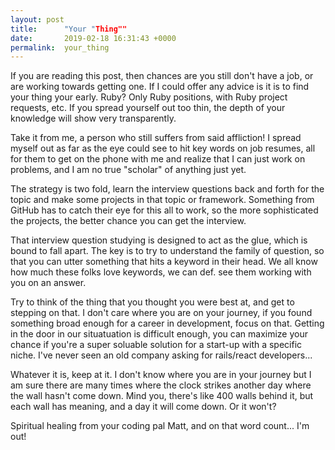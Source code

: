 ```yaml
---
layout: post
title:      "Your "Thing""
date:       2019-02-18 16:31:43 +0000
permalink:  your_thing
---
```



If you are reading this post, then chances are you still don't have a job, or are working towards getting one. If I could offer any advice is it is to find your thing your early. Ruby? Only Ruby positions, with Ruby project requests, etc. If you spread yourself out too thin, the depth of your knowledge will show very transparently. 

Take it from me, a person who still suffers from said affliction! I spread myself out as far as the eye could see to hit key words on job resumes, all for them to get on the phone with me and realize that I can just work on problems, and I am no true "scholar" of anything just yet. 

The strategy is two fold, learn the interview questions back and forth for the topic and make some projects in that topic or framework. Something from GitHub has to catch their eye for this all to work, so the more sophisticated the projects, the better chance you can get the interview. 

That interview question studying is designed to act as the glue, which is bound to fall apart. The key is to try to understand the family of question, so that you can utter something that hits a keyword in their head. We all know how much these folks love keywords, we can def. see them working with you on an answer.

Try to think of the thing that you thought you were best at, and get to stepping on that. I don't care where you are on your journey, if you found something broad enough for a career in development, focus on that. Getting in the door in our situatuation is difficult enough, you can maximize your chance if you're a super soluable solution for a start-up with a specific niche. I've never seen an old company asking for rails/react developers...

Whatever it is, keep at it. I don't know where you are in your journey but I am sure there are many times where the clock strikes another day where the wall hasn't come down. Mind you, there's like 400 walls behind it, but each wall has meaning, and a day it will come down. Or it won't?

Spiritual healing from your coding pal Matt, and on that word count... I'm out!
